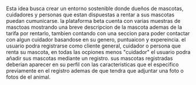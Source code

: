 Esta idea busca crear un entorno sostenible donde dueños de mascotas, cuidadores y personas que estan dispuestas a rentar a sus mascotas puedan cumunicarse.
la plataforma beta cuenta con varias muestras de masctoas mostrando una breve descripcion de la mascota ademas de la tarifa por rentarlo, tambien contando con una seccion para poder contactar con algun cuidador
basandose en su genero, puntuaicon y expereincia.
el usuario podra registrarse como cliente general, cuidador o persona que renta su mascota, en todas las ocpiones menos "cuidador" el usuario podra añadir sus mascotas mediante un registro.
sus mascotas registradas deberian aparecer en su perfil con las caracteristicas que el especifico previamente en el registro ademas de que tendra que adjuntar una foto o fotos de el animal.
